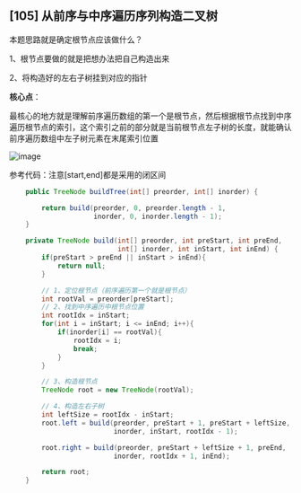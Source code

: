 ## [105] 从前序与中序遍历序列构造二叉树

本题思路就是确定根节点应该做什么？

1、根节点要做的就是把想办法把自己构造出来

2、将构造好的左右子树挂到对应的指针

**核心点**：

最核心的地方就是理解前序遍历数组的第一个是根节点，然后根据根节点找到中序遍历根节点的索引，这个索引之前的部分就是当前根节点左子树的长度，就能确认前序遍历数组中左子树元素在末尾索引位置

![image](https://user-images.githubusercontent.com/12841424/144740500-a1136065-2140-4f7b-8df1-7d7613894291.png)

参考代码：注意[start,end]都是采用的闭区间

```java
    public TreeNode buildTree(int[] preorder, int[] inorder) {

        return build(preorder, 0, preorder.length - 1, 
                     inorder, 0, inorder.length - 1);
    }

    private TreeNode build(int[] preorder, int preStart, int preEnd,
                           int[] inorder, int inStart, int inEnd) {
        if(preStart > preEnd || inStart > inEnd){
            return null;
        }

        // 1、定位根节点（前序遍历第一个就是根节点）
        int rootVal = preorder[preStart];
        // 2、找到中序遍历中根节点位置
        int rootIdx = inStart;
        for(int i = inStart; i <= inEnd; i++){
            if(inorder[i] == rootVal){
                rootIdx = i;
                break;
            }
        }

        // 3、构造根节点
        TreeNode root = new TreeNode(rootVal);

        // 4、构造左右子树
        int leftSize = rootIdx - inStart;
        root.left = build(preorder, preStart + 1, preStart + leftSize,
                          inorder, inStart, rootIdx - 1);

        root.right = build(preorder, preStart + leftSize + 1, preEnd,
                          inorder, rootIdx + 1, inEnd);

        return root;
    }
```
